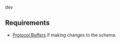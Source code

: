 dev

## Requirements
- [Protocol Buffers](https://github.com/google/protobuf) if making changes to the schema.
